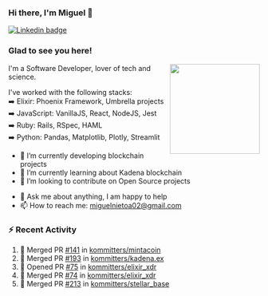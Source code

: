### Hi there, I'm Miguel 👋

<a href="https://linkedin.com/in/miguelnietoa/" target="_blank" rel="noopener noreferrer">
  <img src="https://img.shields.io/badge/-LinkedIn-0e76a8?style=flat-square&logo=Linkedin&logoColor=white" alt="Linkedin badge">
</a>
<!-- [![Website Badge](https://img.shields.io/badge/Website-3b5998?style=flat-square&logo=google-chrome&logoColor=white)](#notavailablenow#) 

<img src="https://i.imgur.com/tbrLrt5.gif" width=400 alt="Coding GIF" align="right"/>
-->


### Glad to see you here!
<a href="https://github.com/miguelnietoa"><img src="https://github-readme-stats.vercel.app/api?username=miguelnietoa&show_icons=true&hide_border=true&count_private=true&include_all_commits=true&theme=tokyonight" height="180em" align="right"/></a>
I'm a Software Developer, lover of tech and science. 

I've worked with the following stacks:\
➡️ Elixir: Phoenix Framework, Umbrella projects\
➡️ JavaScript: VanillaJS, React, NodeJS, Jest\
➡️ Ruby: Rails, RSpec, HAML\
➡️ Python: Pandas, Matplotlib, Plotly, Streamlit

- 🔭 I’m currently developing blockchain projects
- 🌱 I’m currently learning about Kadena blockchain
- 👯 I’m looking to contribute on Open Source projects
<!-- 
- 😄 I just finished a Machine Learning course! 
- 🤔 I’m looking for help with ...
-->
- 💬 Ask me about anything, I am happy to help
- 📫 How to reach me: miguelnietoa02@gmail.com


### ⚡ Recent Activity

<!--START_SECTION:activity-->
1. 🎉 Merged PR [#141](https://github.com/kommitters/mintacoin/pull/141) in [kommitters/mintacoin](https://github.com/kommitters/mintacoin)
2. 🎉 Merged PR [#193](https://github.com/kommitters/kadena.ex/pull/193) in [kommitters/kadena.ex](https://github.com/kommitters/kadena.ex)
3. 💪 Opened PR [#75](https://github.com/kommitters/elixir_xdr/pull/75) in [kommitters/elixir_xdr](https://github.com/kommitters/elixir_xdr)
4. 🎉 Merged PR [#74](https://github.com/kommitters/elixir_xdr/pull/74) in [kommitters/elixir_xdr](https://github.com/kommitters/elixir_xdr)
5. 🎉 Merged PR [#213](https://github.com/kommitters/stellar_base/pull/213) in [kommitters/stellar_base](https://github.com/kommitters/stellar_base)
<!--END_SECTION:activity-->
